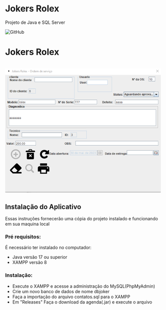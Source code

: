 # Jokers Rolex
Projeto de Java e SQL Server

![GitHub](https://img.shields.io/github/license/lluancunha/Agenda?style=plastic)
# Jokers Rolex

![]()
![Print da tela](https://github.com/lluancunha/JokersRolex/blob/main/img/print.png)


## Instalação do Aplicativo
Essas instruções fornecerão uma cópia do projeto instalado e funcionando em sua maquina local

### Pré requisitos:
É necessário ter instalado no computador:
* Java versão 17 ou superior
* XAMPP versão 8

### Instalação:
* Execute o XAMPP e acesse a administração do MySQL(PhpMyAdmin)
* Crie um novo banco de dados de nome dbjoker
* Faça a importação do arquivo contatos.sql para o XAMPP
* Em "Releases" Faça o download da agenda(.jar) e execute o arquivo

